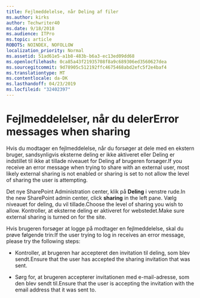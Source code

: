 ```yaml
---
title: Fejlmeddelelse, når Deling af filer
ms.author: kirks
author: Techwriter40
ms.date: 9/18/2018
ms.audience: ITPro
ms.topic: article
ROBOTS: NOINDEX, NOFOLLOW
localization_priority: Normal
ms.assetid: 51ad61e5-a1b8-483b-b6a3-ec13ed09dd68
ms.openlocfilehash: 0ca85a43f21935708f8a9c689306ed3560627dea
ms.sourcegitcommit: 9d78905c512192ffc4675468abd2efc5f2e4baf4
ms.translationtype: MT
ms.contentlocale: da-DK
ms.lasthandoff: 04/23/2019
ms.locfileid: "32402397"
---
```

# <a name="error-messages-when-sharing"></a><span data-ttu-id="b1187-102">Fejlmeddelelser, når du deler</span><span class="sxs-lookup"><span data-stu-id="b1187-102">Error messages when sharing</span></span>

<span data-ttu-id="b1187-103">Hvis du modtager en fejlmeddelelse, når du forsøger at dele med en ekstern bruger, sandsynligvis eksterne deling er ikke aktiveret eller Deling er indstillet til ikke at tillade niveauet for Deling af brugeren forsøger.</span><span class="sxs-lookup"><span data-stu-id="b1187-103">If you receive an error message when trying to share with an external user, most likely external sharing is not enabled or sharing is set to not allow the level of sharing the user is attempting.</span></span>
  
<span data-ttu-id="b1187-104">Det nye SharePoint Administration center, klik på **Deling** i venstre rude.</span><span class="sxs-lookup"><span data-stu-id="b1187-104">In the  new SharePoint admin center, click **sharing** in the left pane.</span></span> <span data-ttu-id="b1187-105">Vælg niveauet for deling, du vil tillade.</span><span class="sxs-lookup"><span data-stu-id="b1187-105">Choose the level of sharing you wish to allow.</span></span> <span data-ttu-id="b1187-106">Kontroller, at eksterne deling er aktiveret for webstedet.</span><span class="sxs-lookup"><span data-stu-id="b1187-106">Make sure external sharing is turned on for the site.</span></span> 
  
<span data-ttu-id="b1187-107">Hvis brugeren forsøger at logge på modtager en fejlmeddelelse, skal du prøve følgende trin:</span><span class="sxs-lookup"><span data-stu-id="b1187-107">If the user trying to log in receives an error message, please try the following steps:</span></span>
  
- <span data-ttu-id="b1187-108">Kontroller, at brugeren har accepteret den invitation til deling, som blev sendt.</span><span class="sxs-lookup"><span data-stu-id="b1187-108">Ensure that the user has accepted the sharing invitation that was sent.</span></span>
    
- <span data-ttu-id="b1187-109">Sørg for, at brugeren accepterer invitationen med e-mail-adresse, som den blev sendt til.</span><span class="sxs-lookup"><span data-stu-id="b1187-109">Ensure that the user is accepting the invitation with the email address that it was sent to.</span></span>
    

